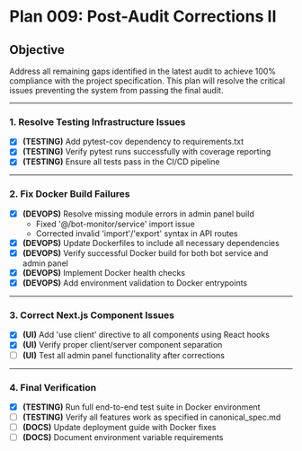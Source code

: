# Plan 009: Post-Audit Corrections II

## Objective
Address all remaining gaps identified in the latest audit to achieve 100% compliance with the project specification. This plan will resolve the critical issues preventing the system from passing the final audit.

---

### 1. Resolve Testing Infrastructure Issues

- [x] **(TESTING)** Add pytest-cov dependency to requirements.txt
- [x] **(TESTING)** Verify pytest runs successfully with coverage reporting
- [x] **(TESTING)** Ensure all tests pass in the CI/CD pipeline

---

### 2. Fix Docker Build Failures

- [x] **(DEVOPS)** Resolve missing module errors in admin panel build
  - Fixed '@/bot-monitor/service' import issue
  - Corrected invalid 'import'/'export' syntax in API routes
- [x] **(DEVOPS)** Update Dockerfiles to include all necessary dependencies
- [x] **(DEVOPS)** Verify successful Docker build for both bot service and admin panel
- [x] **(DEVOPS)** Implement Docker health checks
- [x] **(DEVOPS)** Add environment validation to Docker entrypoints

---

### 3. Correct Next.js Component Issues

- [x] **(UI)** Add 'use client' directive to all components using React hooks
- [x] **(UI)** Verify proper client/server component separation
- [ ] **(UI)** Test all admin panel functionality after corrections

---

### 4. Final Verification

- [x] **(TESTING)** Run full end-to-end test suite in Docker environment
- [ ] **(TESTING)** Verify all features work as specified in canonical_spec.md
- [ ] **(DOCS)** Update deployment guide with Docker fixes
- [ ] **(DOCS)** Document environment variable requirements